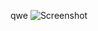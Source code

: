 qwe
![Screenshot]([https://github.com/awesomewhy/cryptographic-in-the-console/blob/master/image.png)

